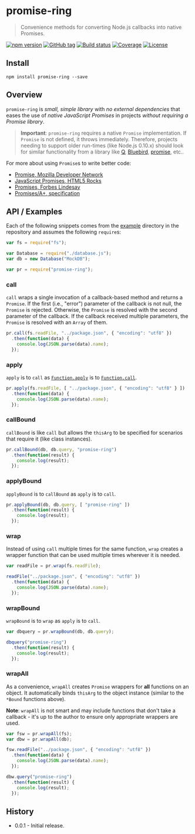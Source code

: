 # promise-ring

> Convenience methods for converting Node.js callbacks into native Promises.

[![npm version][npm-image]][npm-url]
[![GitHub tag][github-tag-image]][github-tag-url]
[![Build status][travis-image]][travis-url]
[![Coverage][coveralls-image]][coveralls-url]
[![License][license-image]][license-url]

## Install

```shell
npm install promise-ring --save
```

## Overview

`promise-ring` is *small, simple library* with *no external dependencies* that
eases the use of *native JavaScript Promises* in projects *without requiring a
Promise library*.

> **Important**: `promise-ring` requires a native `Promise` implementation. If
> `Promise` is not defined, it throws immediately. Therefore, projects needing
> to support older run-times (like Node.js 0.10.x) should look for similar
> functionality from a library like [Q](https://github.com/kriskowal/q),
> [Bluebird](https://github.com/petkaantonov/bluebird),
> [promise](https://github.com/then/promise), etc..

For more about using `Promise`s to write better code:

* [Promise, Mozilla Developer Network](https://developer.mozilla.org/en-US/docs/Web/JavaScript/Reference/Global_Objects/Promise)
* [JavaScript Promises, HTML5 Rocks](http://www.html5rocks.com/en/tutorials/es6/promises/)
* [Promises, Forbes Lindesay](https://www.promisejs.org/)
* [Promises/A+, specification](https://promisesaplus.com/)

## API / Examples

Each of the following snippets comes from the [example](example) directory in
the repository and assumes the following `require`s:

```js
var fs = require("fs");

var Database = require("./database.js");
var db = new Database("MockDB");

var pr = require("promise-ring");
```

### call

`call` wraps a single invocation of a callback-based method and returns a
`Promise`. If the first (i.e., "error") parameter of the callback is not null,
the `Promise` is rejected. Otherwise, the `Promise` is resolved with the second
parameter of the callback. If the callback received multiple parameters, the
`Promise` is resolved with an `Array` of them.

```js
pr.call(fs.readFile, "../package.json", { "encoding": "utf8" })
  .then(function(data) {
    console.log(JSON.parse(data).name);
  });
```

### apply

`apply` is to `call` as [`Function.apply`](https://developer.mozilla.org/en-US/docs/Web/JavaScript/Reference/Global_Objects/Function/apply)
is to [`Function.call`](https://developer.mozilla.org/en-US/docs/Web/JavaScript/Reference/Global_Objects/Function/call).

```js
pr.apply(fs.readFile, [ "../package.json", { "encoding": "utf8" } ])
  .then(function(data) {
    console.log(JSON.parse(data).name);
  });
```

### callBound

`callBound` is like `call` but allows the `thisArg` to be specified for
scenarios that require it (like class instances).

```js
pr.callBound(db, db.query, "promise-ring")
  .then(function(result) {
    console.log(result);
  });
```

### applyBound

`applyBound` is to `callBound` as `apply` is to `call`.

```js
pr.applyBound(db, db.query, [ "promise-ring" ])
  .then(function(result) {
    console.log(result);
  });
```

### wrap

Instead of using `call` multiple times for the same function, `wrap` creates a
wrapper function that can be used multiple times wherever it is needed.

```js
var readFile = pr.wrap(fs.readFile);

readFile("../package.json", { "encoding": "utf8" })
  .then(function(data) {
    console.log(JSON.parse(data).name);
  });
```

### wrapBound

`wrapBound` is to `wrap` as `apply` is to `call`.

```js
var dbquery = pr.wrapBound(db, db.query);

dbquery("promise-ring")
  .then(function(result) {
    console.log(result);
  });
```

### wrapAll

As a convenience, `wrapAll` creates `Promise` wrappers for **all** functions on
an object. It automatically binds `thisArg` to the object instance (similar to
the `*Bound` functions above).

**Note**: `wrapAll` is not smart and may include functions that don't take a
callback - it's up to the author to ensure only appropriate wrappers are used.

```js
var fsw = pr.wrapAll(fs);
var dbw = pr.wrapAll(db);

fsw.readFile("../package.json", { "encoding": "utf8" })
  .then(function(data) {
    console.log(JSON.parse(data).name);
  });

dbw.query("promise-ring")
  .then(function(result) {
    console.log(result);
  });
```

## History

* 0.0.1 - Initial release.

[npm-image]: https://img.shields.io/npm/v/promise-ring.svg
[npm-url]: https://www.npmjs.com/package/promise-ring
[github-tag-image]: https://img.shields.io/github/tag/DavidAnson/promise-ring.svg
[github-tag-url]: https://github.com/DavidAnson/promise-ring
[travis-image]: https://img.shields.io/travis/DavidAnson/promise-ring/master.svg
[travis-url]: https://travis-ci.org/DavidAnson/promise-ring
[coveralls-image]: https://img.shields.io/coveralls/DavidAnson/promise-ring/master.svg
[coveralls-url]: https://coveralls.io/r/DavidAnson/promise-ring
[license-image]: https://img.shields.io/npm/l/promise-ring.svg
[license-url]: http://opensource.org/licenses/MIT
